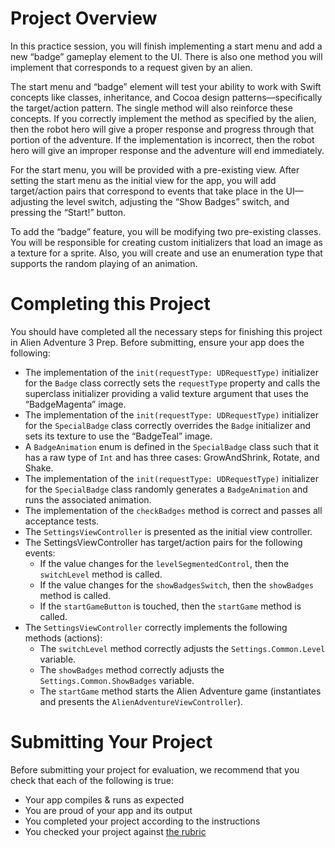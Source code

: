 # Project Overview
In this practice session, you will finish implementing a start menu and add a new “badge” gameplay element to the UI. There is also one method you will implement that corresponds to a request given by an alien.

The start menu and “badge” element will test your ability to work with Swift concepts like classes, inheritance, and Cocoa design patterns—specifically the target/action pattern. The single method will also reinforce these concepts. If you correctly implement the method as specified by the alien, then the robot hero will give a proper response and progress through that portion of the adventure. If the implementation is incorrect, then the robot hero will give an improper response and the adventure will end immediately.

For the start menu, you will be provided with a pre-existing view. After setting the start menu as the initial view for the app, you will add target/action pairs that correspond to events that take place in the UI—adjusting the level switch, adjusting the “Show Badges” switch, and pressing the “Start!” button.

To add the “badge” feature, you will be modifying two pre-existing classes. You will be responsible for creating custom initializers that load an image as a texture for a sprite. Also, you will create and use an enumeration type that supports the random playing of an animation.

# Completing this Project
You should have completed all the necessary steps for finishing this project in Alien Adventure 3 Prep. Before submitting, ensure your app does the following:

* The implementation of the `init(requestType: UDRequestType)` initializer for the `Badge` class correctly sets the `requestType` property and calls the superclass initializer providing a valid texture argument that uses the “BadgeMagenta” image.
* The implementation of the `init(requestType: UDRequestType)` initializer for the `SpecialBadge` class correctly overrides the `Badge` initializer and sets its texture to use the “BadgeTeal” image.
* A `BadgeAnimation` enum is defined in the `SpecialBadge` class such that it has a raw type of `Int` and has three cases: GrowAndShrink, Rotate, and Shake.
* The implementation of the `init(requestType: UDRequestType)` initializer for the `SpecialBadge` class randomly generates a `BadgeAnimation` and runs the associated animation.
* The implementation of the `checkBadges` method is correct and passes all acceptance tests.
* The `SettingsViewController` is presented as the initial view controller.
* The SettingsViewController has target/action pairs for the following events:
  * If the value changes for the `levelSegmentedControl`, then the `switchLevel` method is called.
  * If the value changes for the `showBadgesSwitch`, then the `showBadges` method is called.
  * If the `startGameButton` is touched, then the `startGame` method is called.
* The `SettingsViewController` correctly implements the following methods (actions):
  * The `switchLevel` method correctly adjusts the `Settings.Common.Level` variable.
  * The `showBadges` method correctly adjusts the `Settings.Common.ShowBadges` variable.
  * The `startGame` method starts the Alien Adventure game (instantiates and presents the `AlienAdventureViewController`).

# Submitting Your Project
Before submitting your project for evaluation, we recommend that you check that each of the following is true:

* Your app compiles & runs as expected
* You are proud of your app and its output
* You completed your project according to the instructions
* You checked your project against [the rubric](https://docs.google.com/document/d/1Hh1WIb-qUlsEKxDp3p--2AtndeUGhNoGC21R0nwSVpA/pub?embedded=true)

